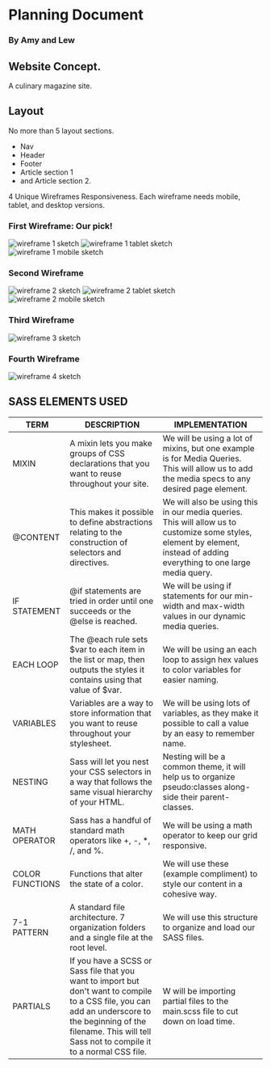 # Planning Document
### By Amy and Lew

## Website Concept.
A culinary magazine site.

## Layout
No more than 5 layout sections.

* Nav
* Header
* Footer
* Article section 1
* and Article section 2.

4 Unique Wireframes
Responsiveness.
Each wireframe needs mobile, tablet, and desktop versions.

### First Wireframe: Our pick!

![wireframe 1 sketch](https://i.imgur.com/F41I9iz.jpg)
![wireframe 1 tablet sketch](https://i.imgur.com/c29HaOE.jpg)
![wireframe 1 mobile sketch](https://i.imgur.com/AHFWlAn.jpg)


### Second Wireframe

![wireframe 2 sketch](https://i.imgur.com/646LUdl.jpg)
![wireframe 2 tablet sketch](https://i.imgur.com/yPLc4kJ.jpg)
![wireframe 2 mobile sketch](https://i.imgur.com/YnJu6sO.jpg)

### Third Wireframe

![wireframe 3 sketch](https://i.imgur.com/RWXU98d.jpg)

### Fourth Wireframe

![wireframe 4 sketch](https://i.imgur.com/YQlEj2w.jpg)


## SASS ELEMENTS USED

| TERM  | DESCRIPTION  | IMPLEMENTATION |
|---|---|---|
|   MIXIN    | A mixin lets you make groups of CSS declarations that you want to reuse throughout your site. | We will be using a lot of mixins, but one example is for Media Queries. This will allow us to add the media specs to any desired page element. |
|  @CONTENT  | This makes it possible to define abstractions relating to the construction of selectors and directives. | We will also be using this in our media queries. This will allow us to customize some styles, element by element, instead of adding everything to one large media query. |
|   IF STATEMENT   | @if statements are tried in order until one succeeds or the @else is reached. | We will be using if statements for our min-width and max-width values in our dynamic media queries. |
|   EACH LOOP   | The @each rule sets $var to each item in the list or map, then outputs the styles it contains using that value of $var. | We will be using an each loop to assign hex values to color variables for easier naming. |
|   VARIABLES   | Variables are a way to store information that you want to reuse throughout your stylesheet. | We will be using lots of variables, as they make it possible to call a value by an easy to remember name. |
|   NESTING   | Sass will let you nest your CSS selectors in a way that follows the same visual hierarchy of your HTML. | Nesting will be a common theme, it will help us to organize pseudo:classes along-side their parent-classes. |
|   MATH OPERATOR   | Sass has a handful of standard math operators like +, -, *, /, and %. |  We will be using a math operator to keep our grid responsive. |
|   COLOR FUNCTIONS   | Functions that alter the state of a color. |  We will use these (example compliment) to style our content in a cohesive way. |
|   7-1 PATTERN   | A standard file architecture. 7 organization folders and a single file at the root level. |  We will use this structure to organize and load our SASS files. |
|   PARTIALS   | If you have a SCSS or Sass file that you want to import but don't want to compile to a CSS file, you can add an underscore to the beginning of the filename. This will tell Sass not to compile it to a normal CSS file. | W will be importing partial files to the main.scss file to cut down on load time. |
